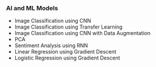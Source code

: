 ### AI and ML Models

- Image Classification using CNN
- Image Classification using Transfer Learning
- Image Classification using CNN with Data Augmentation
- PCA
- Sentiment Analysis using RNN
- Linear Regression using Gradient Descent
- Logistic Regression using Gradient Descent
